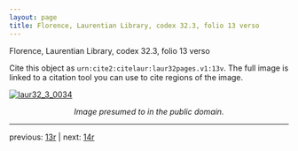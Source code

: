 ```yaml
---
layout: page
title: Florence, Laurentian Library, codex 32.3, folio 13 verso
---
```


Florence, Laurentian Library, codex 32.3, folio 13 verso

Cite this object as `urn:cite2:citelaur:laur32pages.v1:13v`.  The full image is linked to a citation tool you can use to cite regions of the image.

[![laur32_3_0034](http://www.homermultitext.org/iipsrv?IIIF=/project/homer/pyramidal/deepzoom/citelaur/laur32imgs/v1/laur32_3_0034.tif/full/800,/0/default.jpg)](http://www.homermultitext.org/ict2/?urn=urn:cite2:citelaur:laur32imgs.v1:laur32_3_0034) 

<p style="text-align: center; font-style: italic;">Image presumed to in the public domain.</p>

---

previous: [13r](../13r/) | next: [14r](../14r/)